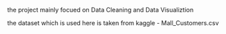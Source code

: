 the project mainly focued on Data Cleaning and Data Visualiztion

the dataset which is used here is taken from kaggle - Mall_Customers.csv

